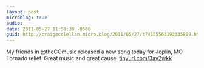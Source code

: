 ```yaml
---
layout: post
microblog: true
audio: 
date: 2011-05-27 11:50:38 -0500
guid: http://craigmcclellan.micro.blog/2011/05/27/t74155563193335809.html
---
```

My friends in @theCOmusic released a new song today for Joplin, MO Tornado relief. Great music and great cause.  [tinyurl.com/3av2wkk](http://tinyurl.com/3av2wkk)
